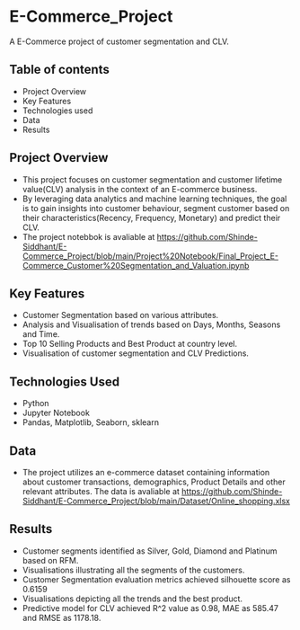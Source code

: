 # E-Commerce_Project
A E-Commerce project of customer segmentation and CLV.
## Table of contents
- Project Overview
- Key Features
- Technologies used
- Data
- Results

## Project Overview
- This project focuses on customer segmentation and customer lifetime value(CLV) analysis in the context of an E-commerce business. 
- By leveraging data analytics and machine learning techniques, the goal is to gain insights into customer behaviour, segment customer based on their characteristics(Recency, Frequency, Monetary) and predict their CLV.
- The project notebbok is avaliable at https://github.com/Shinde-Siddhant/E-Commerce_Project/blob/main/Project%20Notebook/Final_Project_E-Commerce_Customer%20Segmentation_and_Valuation.ipynb

## Key Features
- Customer Segmentation based on various attributes.
- Analysis and Visualisation of trends based on Days, Months, Seasons and Time.
- Top 10 Selling Products and Best Product at country level.
- Visualisation of customer segmentation and CLV Predictions.

## Technologies Used
- Python
- Jupyter Notebook
- Pandas, Matplotlib, Seaborn, sklearn

## Data
- The project utilizes an e-commerce dataset containing information about customer transactions, demographics, Product Details and other relevant attributes. The data is avaliable at https://github.com/Shinde-Siddhant/E-Commerce_Project/blob/main/Dataset/Online_shopping.xlsx 

## Results
- Customer segments identified as Silver, Gold, Diamond and Platinum based on RFM.
- Visualisations illustrating all the segments of the customers.
- Customer Segmentation evaluation metrics achieved silhouette score as 0.6159
- Visualisations depicting all the trends and the best product.
- Predictive model for CLV achieved R^2 value as 0.98, MAE as 585.47 and RMSE as 1178.18. 
